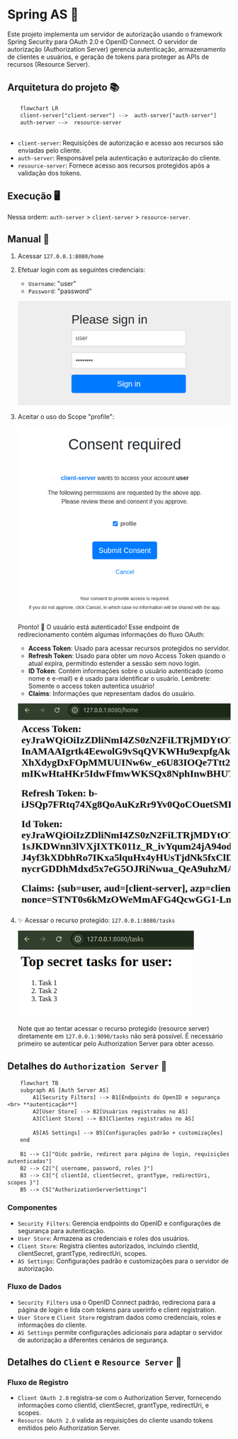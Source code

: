 # Spring AS 🌿

Este projeto implementa um servidor de autorização usando o framework Spring Security para OAuth 2.0 e OpenID Connect. O servidor de autorização (Authorization Server) gerencia autenticação, armazenamento de clientes e usuários, e geração de tokens para proteger as APIs de recursos (Resource Server).

## Arquitetura do projeto 📚


```mermaid
    flowchart LR
    client-server["client-server"] -->  auth-server["auth-server"] 
    auth-server -->  resource-server 
   
``` 
- `client-server`: Requisições de autorização e acesso aos recursos são enviadas pelo cliente.
- `auth-server`: Responsável pela autenticação e autorização do cliente.
- `resource-server`: Fornece acesso aos recursos protegidos após a validação dos tokens.

## Execução 🖥️
Nessa ordem: `auth-server` > `client-server` > `resource-server`.

## Manual 📖
1. Acessar `127.0.0.1:8080/home`

2. Efetuar login com as seguintes credenciais:
    - `Username`: "user"
    - `Password`: "password"

    ![alt text](aux/assets/image-1.png)
3. Aceitar o uso do Scope "profile":

    ![alt text](aux/assets/image.png)

    Pronto! 🚀  O usuário está autenticado! Esse endpoint de redirecionamento contém  algumas informações do fluxo OAuth: 
    - **Access Token**: Usado para acessar recursos protegidos no servidor. 
    - **Refresh Token**: Usado para obter um novo Access Token quando o atual expira, permitindo estender a sessão sem novo login.  
    - **ID Token**: Contém informações sobre o usuário autenticado (como nome e e-mail) e é usado para identificar o usuário. Lembrete: Somente o access token autentica usuário!
    - **Claims**: Informações que representam dados do usuário.
    
    ![alt text](aux/assets/home.png)


4. ✨ Acessar o recurso protegido: `127.0.0.1:8080/tasks`

    ![alt text](aux/assets/image-2.png)

    Note que ao tentar acessar o recurso protegido (resource server) diretamente em `127.0.0.1:9090/tasks` não será possível. É necessário primeiro se autenticar pelo Authorization Server para obter acesso.



## Detalhes do `Authorization Server` 📕

```mermaid 
    flowchart TB
    subgraph AS [Auth Server AS]
        A1[Security Filters] --> B1[Endpoints do OpenID e segurança <br> **autenticação**]
        A2[User Store] --> B2[Usuários registrados no AS]
        A3[Client Store] --> B3[Clientes registrados no AS]
         
        A5[AS Settings] --> B5[Configurações padrão + customizações]
    end
    
    B1 --> C1["Oidc padrão, redirect para página de login, requisições autenticadas"]
    B2 --> C2["{ username, password, roles }"]
    B3 --> C3["{ clientId, clientSecret, grantType, redirectUri, scopes }"] 
    B5 --> C5["AuthorizationServerSettings"]
```
### Componentes
- `Security Filters`: Gerencia endpoints do OpenID e configurações de segurança para autenticação.
- `User Store`: Armazena as credenciais e roles dos usuários.
- `Client Store`: Registra clientes autorizados, incluindo clientId, clientSecret, grantType, redirectUri, scopes. 
- `AS Settings`: Configurações padrão e customizações para o servidor de autorização.

### Fluxo de Dados
- `Security Filters` usa o OpenID Connect padrão, redireciona para a página de login e lida com tokens para userinfo e client registration.
- `User Store` e `Client Store` registram dados como credenciais, roles e informações do cliente. 
- `AS Settings` permite configurações adicionais para adaptar o servidor de autorização a diferentes cenários de segurança.



## Detalhes do `Client` e `Resource Server` 📘  
 
### Fluxo de Registro
- `Client OAuth 2.0` registra-se com o Authorization Server, fornecendo informações como clientId, clientSecret, grantType, redirectUri, e scopes.
- `Resource OAuth 2.0` valida as requisições do cliente usando tokens emitidos pelo Authorization Server.
 
